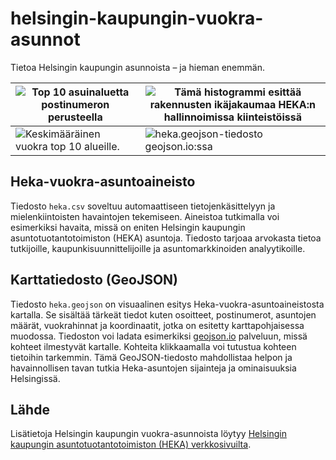# helsingin-kaupungin-vuokra-asunnot

Tietoa Helsingin kaupungin asunnoista – ja hieman enemmän.

| ![Top 10 asuinaluetta postinumeron perusteella](https://github.com/mrnilcs/helsingin-kaupungin-vuokra-asunnot/assets/46895917/bb058f33-0ace-4cf3-b6b2-96dc59c2cc7c) | ![Tämä histogrammi esittää rakennusten ikäjakaumaa HEKA:n hallinnoimissa kiinteistöissä](https://github.com/mrnilcs/helsingin-kaupungin-vuokra-asunnot/assets/46895917/a086f342-1a72-47f9-90ee-4c95cf41069a) |
| --- | --- |
| ![Keskimääräinen vuokra top 10 alueille.](https://github.com/mrnilcs/helsingin-kaupungin-vuokra-asunnot/assets/46895917/cd1e912f-7b98-40c2-90eb-6f0aff6f3f66) | ![heka.geojson-tiedosto geojson.io:ssa](https://github.com/mrnilcs/helsingin-kaupungin-vuokra-asunnot/assets/46895917/09ca96ff-0b72-45b5-be60-dd617263d885) |


## Heka-vuokra-asuntoaineisto

Tiedosto `heka.csv` soveltuu automaattiseen tietojenkäsittelyyn ja mielenkiintoisten havaintojen tekemiseen. Aineistoa tutkimalla voi esimerkiksi havaita, missä on eniten Helsingin kaupungin asuntotuotantotoimiston (HEKA) asuntoja. Tiedosto tarjoaa arvokasta tietoa tutkijoille, kaupunkisuunnittelijoille ja asuntomarkkinoiden analyytikoille.

## Karttatiedosto (GeoJSON)

Tiedosto `heka.geojson` on visuaalinen esitys Heka-vuokra-asuntoaineistosta kartalla. Se sisältää tärkeät tiedot kuten osoitteet, postinumerot, asuntojen määrät, vuokrahinnat ja koordinaatit, jotka on esitetty karttapohjaisessa muodossa. Tiedoston voi ladata esimerkiksi [geojson.io](https://geojson.io/) palveluun, missä kohteet ilmestyvät kartalle. Kohteita klikkaamalla voi tutustua kohteen tietoihin tarkemmin. Tämä GeoJSON-tiedosto mahdollistaa helpon ja havainnollisen tavan tutkia Heka-asuntojen sijainteja ja ominaisuuksia Helsingissä.

## Lähde

Lisätietoja Helsingin kaupungin vuokra-asunnoista löytyy [Helsingin kaupungin asuntotuotantotoimiston (HEKA) verkkosivuilta](https://www.hekaoy.fi/kohteet/tutustu-kohteisi).
